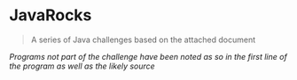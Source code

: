 # JavaRocks

> A series of Java challenges based on the attached document

*Programs not part of the challenge have been noted as so in the first line of the program as well as the likely source*
